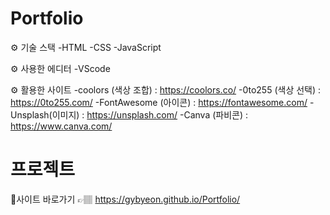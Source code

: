 # Portfolio

⚙️ 기술 스택
-HTML
-CSS
-JavaScript

⚙️ 사용한 에디터
-VScode

⚙️ 활용한 사이트
-coolors (색상 조합) : https://coolors.co/
-0to255 (색상 선택) : https://0to255.com/
-FontAwesome (아이콘) : https://fontawesome.com/
-Unsplash(이미지) : https://unsplash.com/
-Canva (파비콘) : https://www.canva.com/

# 프로젝트

🚩사이트 바로가기 👉🏽 https://gybyeon.github.io/Portfolio/
